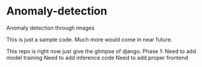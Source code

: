 # Anomaly-detection
Anomaly detection through images

This is just a sample code. Much more would come in near future.

This repo is right now just give the glimpse of django. 
Phase 1:
Need to add model training
Need to add inference code
Need to add proper frontend
